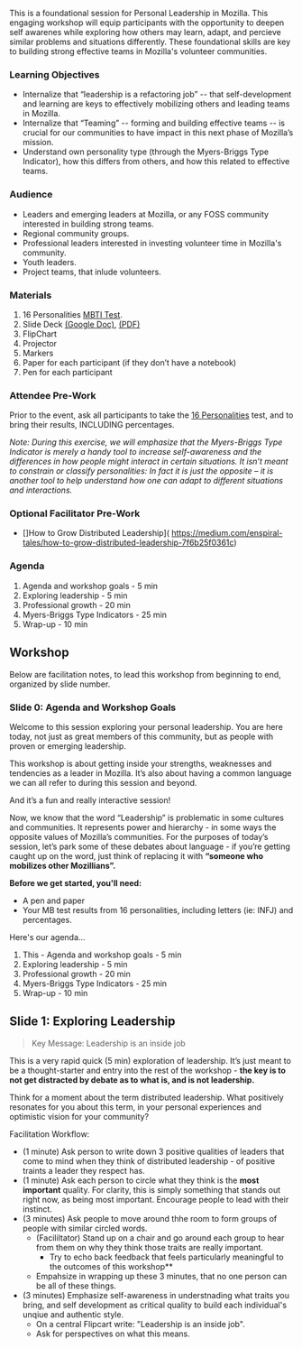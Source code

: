 This is a foundational session for Personal Leadership in Mozilla.  This engaging workshop will equip participants with the opportunity to deepen self awarenes while exploring how others may learn, adapt, and percieve similar problems and situations differently. These foundational skills are key to building strong effective teams in Mozilla's volunteer communities.

### Learning Objectives

 * Internalize that “leadership is a refactoring job” -- that self-development and learning are keys to effectively mobilizing others and leading teams in Mozilla.
 * Internalize that “Teaming” -- forming and building effective teams -- is crucial for our communities to have impact in this next phase of Mozilla’s mission.
 * Understand own personality type (through the Myers-Briggs Type Indicator), how this differs from others, and how this related to effective teams.
 
### Audience

* Leaders and emerging leaders at Mozilla, or any FOSS community interested in building strong teams.
* Regional community groups.
* Professional leaders interested in investing volunteer time in Mozilla's community.
* Youth leaders.
* Project teams, that inlude volunteers.

### Materials

1. 16 Personalities [MBTI Test](http://www.16personalities.com).
2. Slide Deck [(Google Doc)](https://docs.google.com/presentation/d/1tru38OUlIieZGK1n509AxVoLjwX-2G76eFOgJ4iyyEE/edit#slide=id.g106fcc9247_0_169), [(PDF)](personal-leadership.pdf)
3. FlipChart
4. Projector
5. Markers
6. Paper for each participant (if they don’t have a notebook)
7. Pen for each participant

### Attendee Pre-Work

Prior to the event, ask all participants to take the [16 Personalities](http://www.16personalities.com) test, and to bring their results, INCLUDING percentages.

*Note: During this exercise, we will emphasize that the Myers-Briggs Type Indicator is merely a handy tool to increase self-awareness and the differences in how people might interact in certain situations. It isn’t meant to constrain or classify personalities: In fact it is just the opposite – it is another tool to help understand how one can adapt to different situations and interactions.*

### Optional Facilitator Pre-Work

* []How to Grow Distributed Leadership]( https://medium.com/enspiral-tales/how-to-grow-distributed-leadership-7f6b25f0361c)

### Agenda

1. Agenda and workshop goals - 5 min
2. Exploring leadership - 5 min
3. Professional growth - 20 min
4. Myers-Briggs Type Indicators - 25 min
5. Wrap-up - 10 min


## Workshop

Below are facilitation notes, to lead this workshop from beginning to end, organized by slide number.


### Slide 0: Agenda and Workshop Goals

Welcome to this session exploring your personal leadership. You are here today, not just as great members of this community, but as people with proven or emerging leadership.  

This workshop is about getting inside your strengths, weaknesses and tendencies as a leader in Mozilla. It’s also about having a common language we can all refer to during this session and beyond. 

And it’s a fun and really interactive session!

Now, we know that the word “Leadership” is problematic in some cultures and communities. It represents power and hierarchy - in some ways the opposite values of Mozilla’s communities. For the purposes of today’s session, let’s park some of these debates about language - if you’re getting caught up on the word, just think of replacing it with **“someone who mobilizes other Mozillians”.**

**Before we get started, you'll need:**

* A pen and paper
* Your MB test results from 16 personalities, including letters (ie: INFJ) and percentages.

Here's our agenda...

1. This - Agenda and workshop goals - 5 min  
2. Exploring leadership - 5 min
3. Professional growth - 20 min
4. Myers-Briggs Type Indicators - 25 min
5.  Wrap-up - 10 min

## Slide 1: Exploring Leadership

> Key Message: Leadership is an inside job

This is a very rapid quick (5 min) exploration of leadership. It’s just meant to be a thought-starter and entry into the rest of the workshop - **the key is to not get distracted by debate as to what is, and is not leadership.**

Think for a moment about the term distributed leadership. What positively resonates for you about this term, in your personal experiences and optimistic vision for your community?

Facilitation Workflow:

* (1 minute) Ask person to write down 3 positive qualities of leaders that come to mind when they think of distributed leadership - of positive traints a leader they respect has.
* (1 minute) Ask each person to circle what they think is the **most important** quality.  For clarity, this is simply something that stands out right now, as being most important. Encourage people to lead with their instinct.
* (3 minutes) Ask people to move around thhe room to form groups of people with similar circled words.  
	* (Facililtator) Stand up on a chair and go around each group to hear from them on why they think those traits are really important.
		* Try to echo back feedback that feels particularly meaningful to the outcomes of this workshop**
	* Empahsize in wrapping up these 3 minutes, that no one person can be all of these things.
* (3 minutes) Emphasize self-awareness in understnading what traits you bring, and self development as critical quality to build each individual's unqiue and authentic style.
	* On a central Flipcart write:  "Leadership is an inside job".
	* Ask for perspectives on what this means.

	














